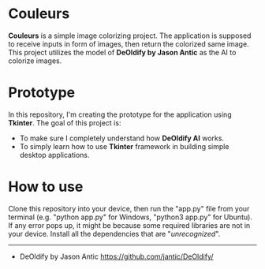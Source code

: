 # Couleurs
  **Couleurs** is a simple image colorizing project. The application is supposed to receive inputs in form of images, then return the colorized same image.
  This project utilizes the model of **DeOldify by Jason Antic** as the AI to colorize images.

# Prototype
 In this repository, I'm creating the prototype for the application using **Tkinter**. The goal of this project is:
 - To make sure I completely understand how **DeOldify AI** works.
 - To simply learn how to use **Tkinter** framework in building simple desktop applications.

# How to use
  Clone this repository into your device, then run the "app.py" file from your terminal (e.g. "python app.py" for Windows, "python3 app.py" for Ubuntu).
  If any error pops up, it might be because some required libraries are not in your device. Install all the dependencies that are "_unrecognized_".

---

- DeOldify by Jason Antic
  https://github.com/jantic/DeOldify/
